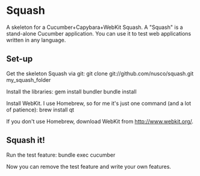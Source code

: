 # Squash

A skeleton for a Cucumber+Capybara+WebKit Squash.
A "Squash" is a stand-alone Cucumber application. You can use it to test web applications written in any language.

## Set-up

Get the skeleton Squash via git:
  git clone git://github.com/nusco/squash.git my_squash_folder

Install the libraries:
  gem install bundler
  bundle install

Install WebKit. I use Homebrew, so for me it's just one command (and a lot of patience):
  brew install qt

If you don't use Homebrew, download WebKit from http://www.webkit.org/.

## Squash it!
    
Run the test feature:
    bundle exec cucumber

Now you can remove the test feature and write your own features.
